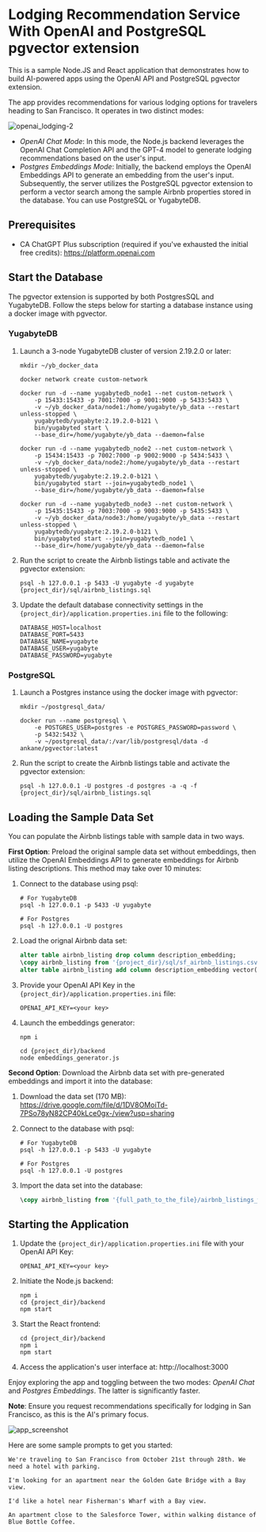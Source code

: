 # Lodging Recommendation Service With OpenAI and PostgreSQL pgvector extension

This is a sample Node.JS and React application that demonstrates how to build AI-powered apps using the OpenAI API and PostgreSQL pgvector extension.

The app provides recommendations for various lodging options for travelers heading to San Francisco. It operates in two distinct modes:

![openai_lodging-2](https://github.com/YugabyteDB-Samples/openai-pgvector-lodging-service/assets/1537233/99d8c571-bf6c-4bab-970c-5df9f6a76080)

* *OpenAI Chat Mode*: In this mode, the Node.js backend leverages the OpenAI Chat Completion API and the GPT-4 model to generate lodging recommendations based on the user's input.
* *Postgres Embeddings Mode*: Initially, the backend employs the OpenAI Embeddings API to generate an embedding from the user's input. Subsequently, the server utilizes the PostgreSQL pgvector extension to perform a vector search among the sample Airbnb properties stored in the database. You can use PostgreSQL or YugabyteDB.

## Prerequisites

* CA ChatGPT Plus subscription (required if you've exhausted the initial free credits): https://platform.openai.com

## Start the Database

The pgvector extension is supported by both PostgresSQL and YugabyteDB. Follow the steps below for starting a database instance using a docker image with pgvector. 

### YugabyteDB 

1. Launch a 3-node YugabyteDB cluster of version 2.19.2.0 or later:
    ```shell
    mkdir ~/yb_docker_data

    docker network create custom-network

    docker run -d --name yugabytedb_node1 --net custom-network \
        -p 15433:15433 -p 7001:7000 -p 9001:9000 -p 5433:5433 \
        -v ~/yb_docker_data/node1:/home/yugabyte/yb_data --restart unless-stopped \
        yugabytedb/yugabyte:2.19.2.0-b121 \
        bin/yugabyted start \
        --base_dir=/home/yugabyte/yb_data --daemon=false
    
    docker run -d --name yugabytedb_node2 --net custom-network \
        -p 15434:15433 -p 7002:7000 -p 9002:9000 -p 5434:5433 \
        -v ~/yb_docker_data/node2:/home/yugabyte/yb_data --restart unless-stopped \
        yugabytedb/yugabyte:2.19.2.0-b121 \
        bin/yugabyted start --join=yugabytedb_node1 \
        --base_dir=/home/yugabyte/yb_data --daemon=false
        
    docker run -d --name yugabytedb_node3 --net custom-network \
        -p 15435:15433 -p 7003:7000 -p 9003:9000 -p 5435:5433 \
        -v ~/yb_docker_data/node3:/home/yugabyte/yb_data --restart unless-stopped \
        yugabytedb/yugabyte:2.19.2.0-b121 \
        bin/yugabyted start --join=yugabytedb_node1 \
        --base_dir=/home/yugabyte/yb_data --daemon=false
    ```
2. Run the script to create the Airbnb listings table and activate the pgvector extension:
    ```shell
    psql -h 127.0.0.1 -p 5433 -U yugabyte -d yugabyte {project_dir}/sql/airbnb_listings.sql
    ```

3. Update the default database connectivity settings in the `{project_dir}/application.properties.ini` file to the following:
    ```properties
    DATABASE_HOST=localhost
    DATABASE_PORT=5433
    DATABASE_NAME=yugabyte
    DATABASE_USER=yugabyte
    DATABASE_PASSWORD=yugabyte
    ```

### PostgreSQL

1. Launch a Postgres instance using the docker image with pgvector:
    ```shell
    mkdir ~/postgresql_data/

    docker run --name postgresql \
        -e POSTGRES_USER=postgres -e POSTGRES_PASSWORD=password \
        -p 5432:5432 \
        -v ~/postgresql_data/:/var/lib/postgresql/data -d ankane/pgvector:latest
    ```

2. Run the script to create the Airbnb listings table and activate the pgvector extension:
    ```shell
    psql -h 127.0.0.1 -U postgres -d postgres -a -q -f {project_dir}/sql/airbnb_listings.sql
    ```

## Loading the Sample Data Set

You can populate the Airbnb listings table with sample data in two ways.

**First Option**: Preload the original sample data set without embeddings, then utilize the OpenAI Embeddings API to generate embeddings for Airbnb listing descriptions. This method may take over 10 minutes:

1. Connect to the database using psql:
    ```shell
    # For YugabyteDB
    psql -h 127.0.0.1 -p 5433 -U yugabyte

    # For Postgres 
    psql -h 127.0.0.1 -U postgres
    ```
2. Load the orignal Airbnb data set:
    ```sql
    alter table airbnb_listing drop column description_embedding;
    \copy airbnb_listing from '{project_dir}/sql/sf_airbnb_listings.csv' DELIMITER ',' CSV HEADER;
    alter table airbnb_listing add column description_embedding vector(1536);
    ```
3. Provide your OpenAI API Key in the `{project_dir}/application.properties.ini` file:
    ```shell
    OPENAI_API_KEY=<your key>
    ```
4. Launch the embeddings generator:
    ```shell
    npm i 

    cd {project_dir}/backend
    node embeddings_generator.js
    ```

**Second Option**: Download the Airbnb data set with pre-generated embeddings and import it into the database:

1. Download the data set (170 MB): https://drive.google.com/file/d/1DV8OMoiTd-7PSo78yN82CP40kLce0gx-/view?usp=sharing

2. Connect to the database with psql:
    ```shell
    # For YugabyteDB
    psql -h 127.0.0.1 -p 5433 -U yugabyte

    # For Postgres 
    psql -h 127.0.0.1 -U postgres
    ```

2. Import the data set into the database:
    ```sql
    \copy airbnb_listing from '{full_path_to_the_file}/airbnb_listings_with_embeddings.csv' with DELIMITER '^' CSV;
    ```

## Starting the Application

1. Update the `{project_dir}/application.properties.ini` file with your OpenAI API Key:
    ```shell
    OPENAI_API_KEY=<your key>
    ```

2. Initiate the Node.js backend:
    ```shell
    npm i 
    cd {project_dir}/backend
    npm start
    ```
3. Start the React frontend:
    ```shell
    cd {project_dir}/backend
    npm i
    npm start
    ```

4. Access the application's user interface at:
    http://localhost:3000

Enjoy exploring the app and toggling between the two modes: *OpenAI Chat* and *Postgres Embeddings*. The latter is significantly faster.

**Note**: Ensure you request recommendations specifically for lodging in San Francisco, as this is the AI's primary focus.

![app_screenshot](https://github.com/YugabyteDB-Samples/openai-pgvector-lodging-service/assets/1537233/58c573d6-7632-4cf4-96e1-066d3b0c6314)

Here are some sample prompts to get you started:
```
We're traveling to San Francisco from October 21st through 28th. We need a hotel with parking.

I'm looking for an apartment near the Golden Gate Bridge with a Bay view.

I'd like a hotel near Fisherman's Wharf with a Bay view.

An apartment close to the Salesforce Tower, within walking distance of Blue Bottle Coffee.
```
